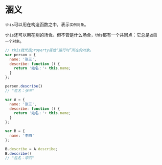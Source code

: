 # 涵义

`this`可以用在构造函数之中，表示`实例对象`。

`this`还可以用在别的场合。但不管是什么场合，this都有一个共同点：它总是`返回一个对象`。

``` javascript
// this就代表property属性“运行时”所在的对象。
var person = {
  name: '张三',
  describe: function () {
    return '姓名：'+ this.name;
  }
};

person.describe()
// "姓名：张三"
```

``` javascript
var A = {
  name: '张三',
  describe: function () {
    return '姓名：'+ this.name;
  }
};

var B = {
  name: '李四'
};

B.describe = A.describe;
B.describe()
// "姓名：李四"
```
